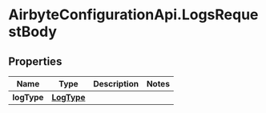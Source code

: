 # AirbyteConfigurationApi.LogsRequestBody

## Properties

Name | Type | Description | Notes
------------ | ------------- | ------------- | -------------
**logType** | [**LogType**](LogType.md) |  | 


